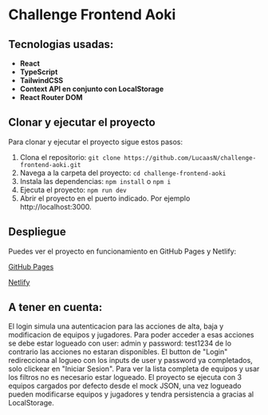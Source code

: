 # Challenge Frontend Aoki

## Tecnologias usadas:

- **React**
- **TypeScript**
- **TailwindCSS**
- **Context API en conjunto con LocalStorage**
- **React Router DOM**


## Clonar y ejecutar el proyecto

Para clonar y ejecutar el proyecto sigue estos pasos:

1. Clona el repositorio:
   `git clone https://github.com/LucaasN/challenge-frontend-aoki.git`
2. Navega a la carpeta del proyecto:
   `cd challenge-frontend-aoki`
3. Instala las dependencias:
   `npm install` o `npm i`
6. Ejecuta el proyecto:
   `npm run dev`
8. Abrir el proyecto en el puerto indicado. Por ejemplo http://localhost:3000.


## Despliegue
Puedes ver el proyecto en funcionamiento en GitHub Pages y Netlify:

[GitHub Pages](https://lucaasn.github.io/challenge-frontend-aoki/)

[Netlify](https://challenge-frontend-aoki.netlify.app/)

## A tener en cuenta:
El login simula una autenticacion para las acciones de alta, baja y modificacion de equipos y jugadores. Para poder acceder a esas acciones se debe estar logueado con user: admin y password: test1234 de lo contrario las acciones no estaran disponibles. El button de "Login" redirecciona al logueo con los inputs de user y password ya completados, solo clickear en "Iniciar Sesion". Para ver la lista completa de equipos y usar los filtros no es necesario estar logueado. El proyecto se ejecuta con 3 equipos cargados por defecto desde el mock JSON, una vez logueado pueden modificarse equipos y jugadores y tendra persistencia a gracias al LocalStorage.


